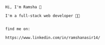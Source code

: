                                                                        
                                                                                   Hi, I'm Ramsha 👋
                                                                        I'm a full-stack web developer 👩‍💻
                                                                        
                                                                                        find me on:
                                                                        https://www.linkedin.com/in/ramshanasir14/
